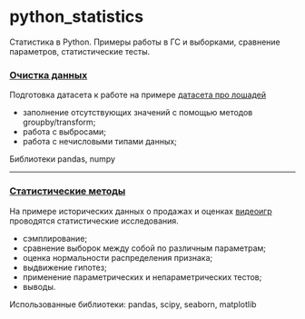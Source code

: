 # python_statistics
Статистика в Python. Примеры работы в ГС и выборками, сравнение параметров, статистические тесты. 

### [Очистка данных](https://github.com/nboravlev/python_statistics/blob/main/HW_base_statistic.ipynb)

Подготовка датасета к работе на примере [датасета про лошадей](https://raw.githubusercontent.com/obulygin/pyda_homeworks/master/statistics_basics/horse_data.csv)

- заполнение отсутствующих значений с помощью методов groupby/transform;
- работа с выбросами;
- работа с нечисловыми типами данных;

Библиотеки pandas, numpy

-------

### [Статистические методы]()

На примере исторических данных о продажах и оценках [видеоигр](https://raw.githubusercontent.com/obulygin/pyda_homeworks/master/stat_case_study/vgsales.csv) проводятся статистические исследования.

- сэмплирование;
- сравнение выборок между собой по различным параметрам;
- оценка нормальности распределения признака;
- выдвижение гипотез;
- применение параметрических и непараметрических тестов;
- выводы.

Использованные библиотеки: pandas, scipy, seaborn, matplotlib
